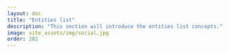 ```yaml
---
layout: doc
title: "Entities list"
description: "This section will introduce the entities list concepts."
image: site_assets/img/social.jpg
order: 202
---
```

